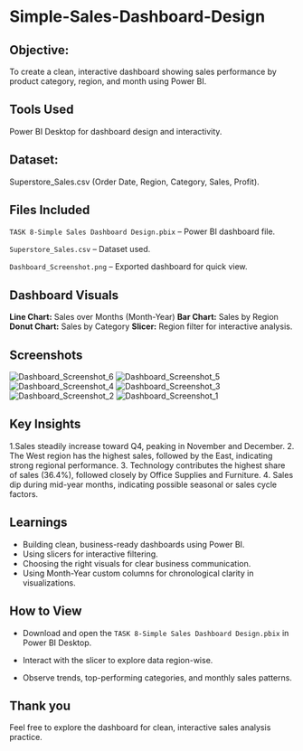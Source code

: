 # Simple-Sales-Dashboard-Design

## Objective:

To create a clean, interactive dashboard showing sales performance by product category, region, and month using Power BI.

## Tools Used

Power BI Desktop for dashboard design and interactivity.

## Dataset: 

Superstore_Sales.csv (Order Date, Region, Category, Sales, Profit).

## Files Included

`TASK 8-Simple Sales Dashboard Design.pbix` – Power BI dashboard file.

`Superstore_Sales.csv` – Dataset used.

`Dashboard_Screenshot.png` – Exported dashboard for quick view.

## Dashboard Visuals

**Line Chart:** Sales over Months (Month-Year)
**Bar Chart:** Sales by Region
**Donut Chart:** Sales by Category
**Slicer:** Region filter for interactive analysis.

## Screenshots
![Dashboard_Screenshot_6](https://github.com/user-attachments/assets/92cf0be0-1586-4090-b7b0-350c8a80c2ab)
![Dashboard_Screenshot_5](https://github.com/user-attachments/assets/b79e772e-ea38-42b7-aeab-a0f2e167e71a)
![Dashboard_Screenshot_4](https://github.com/user-attachments/assets/c685216d-297b-452b-bc16-668ba83e8b13)
![Dashboard_Screenshot_3](https://github.com/user-attachments/assets/f01baa38-25c3-4e3b-bfd3-ef7e1baf522b)
![Dashboard_Screenshot_2](https://github.com/user-attachments/assets/c7dbb9e2-ade9-4e8e-9545-0a946ceeabe8)
![Dashboard_Screenshot_1](https://github.com/user-attachments/assets/d7db1f57-c204-4046-b0a1-2d5a4d46cead)


## Key Insights

1️.Sales steadily increase toward Q4, peaking in November and December.
2️. The West region has the highest sales, followed by the East, indicating strong regional performance.
3️. Technology contributes the highest share of sales (36.4%), followed closely by Office Supplies and Furniture.
4️. Sales dip during mid-year months, indicating possible seasonal or sales cycle factors.

## Learnings

- Building clean, business-ready dashboards using Power BI.
- Using slicers for interactive filtering.
- Choosing the right visuals for clear business communication.
- Using Month-Year custom columns for chronological clarity in visualizations.

 ## How to View
 
- Download and open the `TASK 8-Simple Sales Dashboard Design.pbix` in Power BI Desktop.

- Interact with the slicer to explore data region-wise.

- Observe trends, top-performing categories, and monthly sales patterns.

 ## Thank you
Feel free to explore the dashboard for clean, interactive sales analysis practice.
